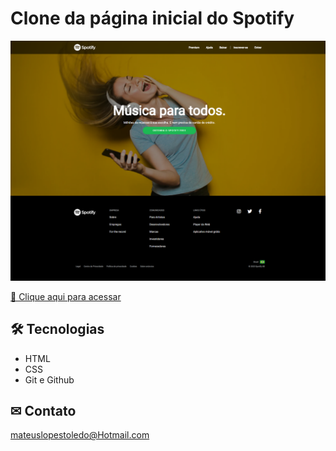 # Clone da página inicial do Spotify

![preview](./.Github/Spotify.png)

[🔗 Clique aqui para acessar]()

## 🛠 Tecnologias 

- HTML
- CSS
- Git e Github

## ✉ Contato


mateuslopestoledo@Hotmail.com

